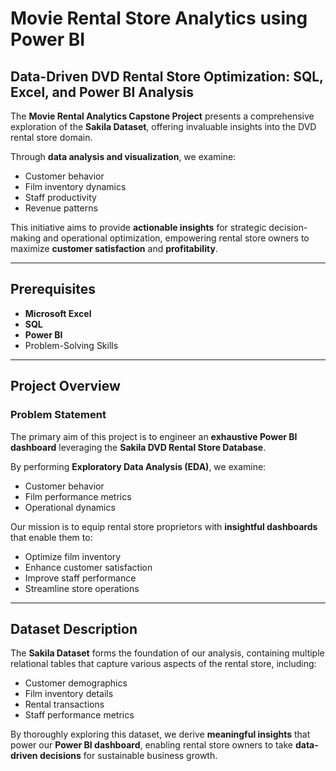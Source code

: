 # Movie Rental Store Analytics using Power BI

## Data-Driven DVD Rental Store Optimization: SQL, Excel, and Power BI Analysis 

The **Movie Rental Analytics Capstone Project** presents a comprehensive exploration of the **Sakila Dataset**, offering invaluable insights into the DVD rental store domain.  

Through **data analysis and visualization**, we examine:  
- Customer behavior  
- Film inventory dynamics  
- Staff productivity  
- Revenue patterns  

This initiative aims to provide **actionable insights** for strategic decision-making and operational optimization, empowering rental store owners to maximize **customer satisfaction** and **profitability**.  

---

## Prerequisites
- **Microsoft Excel**  
- **SQL**  
- **Power BI**  
- Problem-Solving Skills
---

## Project Overview

### Problem Statement  
The primary aim of this project is to engineer an **exhaustive Power BI dashboard** leveraging the **Sakila DVD Rental Store Database**.  

By performing **Exploratory Data Analysis (EDA)**, we examine:  
- Customer behavior  
- Film performance metrics  
- Operational dynamics  

Our mission is to equip rental store proprietors with **insightful dashboards** that enable them to:  
- Optimize film inventory  
- Enhance customer satisfaction  
- Improve staff performance  
- Streamline store operations  

---

## Dataset Description  
The **Sakila Dataset** forms the foundation of our analysis, containing multiple relational tables that capture various aspects of the rental store, including:  
- Customer demographics  
- Film inventory details  
- Rental transactions  
- Staff performance metrics  

By thoroughly exploring this dataset, we derive **meaningful insights** that power our **Power BI dashboard**, enabling rental store owners to take **data-driven decisions** for sustainable business growth.  
